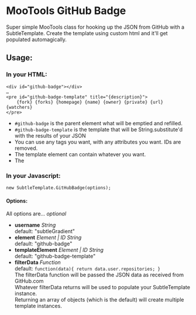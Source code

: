 MooTools GitHub Badge
=====================

Super simple MooTools class for hooking up the JSON from GitHub with a SubtleTemplate. Create the template using custom html and it'll get populated automagically.

## Usage:

### In your HTML:

	<div id="github-badge"></div>
	…
	<pre id="github-badge-template" title="{description}">
		{fork} {forks} {homepage} {name} {owner} {private} {url} {watchers}
	</pre>

* `#github-badge` is the parent element what will be emptied and refilled.
* `#github-badge-template` is the template that will be String.substitute'd with the results of your JSON
* You can use any tags you want, with any attributes you want. IDs are removed.
* The template element can contain whatever you want.
* The 


### In your Javascript:

	new SubtleTemplate.GitHubBadge(options);

#### Options:
All options are… *optional*

* **username** *String*  
	default: "subtleGradient"
* **element** *Element | ID String*  
	default: "github-badge"
* **templateElement** *Element | ID String*  
	default: "github-badge-template"
* **filterData** *Function*  
	default: `function(data){ return data.user.repositories; }`  
	The filterData function will be passed the JSON data as received from GitHub.com  
	Whatever filterData returns will be used to populate your SubtleTemplate instance.  
	Returning an array of objects (which is the default) will create multiple template instances.